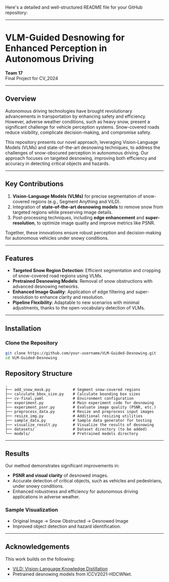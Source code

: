 Here's a detailed and well-structured README file for your GitHub repository:

---

# **VLM-Guided Desnowing for Enhanced Perception in Autonomous Driving**  
**Team 17**  
Final Project for CV_2024  

---

## **Overview**  
Autonomous driving technologies have brought revolutionary advancements in transportation by enhancing safety and efficiency. However, adverse weather conditions, such as heavy snow, present a significant challenge for vehicle perception systems. Snow-covered roads reduce visibility, complicate decision-making, and compromise safety.  

This repository presents our novel approach, leveraging Vision-Language Models (VLMs) and state-of-the-art desnowing techniques, to address the challenges of snow-obscured perception in autonomous driving. Our approach focuses on targeted desnowing, improving both efficiency and accuracy in detecting critical objects and hazards.

---

## **Key Contributions**  

1. **Vision-Language Models (VLMs)** for precise segmentation of snow-covered regions (e.g., Segment Anything and ViLD).  
2. Integration of **state-of-the-art desnowing models** to remove snow from targeted regions while preserving image details.  
3. Post-processing techniques, including **edge enhancement** and **super-resolution**, to optimize image quality and improve metrics like PSNR.  

Together, these innovations ensure robust perception and decision-making for autonomous vehicles under snowy conditions.

---

## **Features**  

- **Targeted Snow Region Detection**: Efficient segmentation and cropping of snow-covered road regions using VLMs.  
- **Pretrained Desnowing Models**: Removal of snow obstructions with advanced desnowing networks.  
- **Enhanced Image Quality**: Application of edge filtering and super-resolution to enhance clarity and resolution.  
- **Pipeline Flexibility**: Adaptable to new scenarios with minimal adjustments, thanks to the open-vocabulary detection of VLMs.  

---

## **Installation**  

### **Clone the Repository**  
```bash
git clone https://github.com/your-username/VLM-Guided-Desnowing.git
cd VLM-Guided-Desnowing
```




## **Repository Structure**  

```
.
├── add_snow_mask.py          # Segment snow-covered regions
├── calculate_bbox_size.py    # Calculate bounding box sizes
├── cv-final.yaml             # Environment configuration
├── experiment.py             # Main experiment code for desnowing
├── experiment_psnr.py        # Evaluate image quality (PSNR, etc.)
├── preprocess_data.py        # Resize and preprocess input images
├── resize_img.py             # Additional resizing utilities
├── sample_data.py            # Sample data generator for testing
├── visualize_result.py       # Visualize the results of desnowing
├── datasets/                 # Dataset directory (to be added)
└── models/                   # Pretrained models directory
```

---

## **Results**  

Our method demonstrates significant improvements in:  
- **PSNR and visual clarity** of desnowed images.  
- Accurate detection of critical objects, such as vehicles and pedestrians, under snowy conditions.  
- Enhanced robustness and efficiency for autonomous driving applications in adverse weather.  

### Sample Visualization  
- Original Image → Snow Obstructed → Desnowed Image  
- Improved object detection and hazard identification.

---

## **Acknowledgements**  
This work builds on the following:  
- [ViLD: Vision-Language Knowledge Distillation](https://arxiv.org/abs/2111.09883)  
- Pretrained desnowing models from ICCV2021-HDCWNet.  


